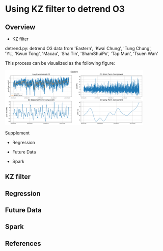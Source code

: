# Using KZ filter to detrend O3

## Overview
* KZ filter

detrend.py: detrend O3 data from 'Eastern', 'Kwai Chung', 'Tung Chung', 'YL', 'Kwun Tong', 'Macau', 'Sha Tin', 'ShamShuiPo', 'Tap Mun', 'Tsuen Wan'

This process can be visualized as the following figure:

<img src="./detrend/Eastern.png" width="450">

Supplement

* Regression

* Future Data

* Spark


## KZ filter

## Regression

## Future Data

## Spark

## References


